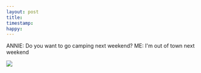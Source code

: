 ```yaml
---
layout: post
title:
timestamp:
happy:
---
```


ANNIE: Do you want to go camping next weekend?
ME: I'm out of town next weekend

![](/images/ohok.gif)
